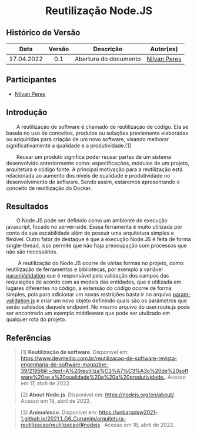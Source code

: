 # <center> Reutilização Node.JS

## Histórico de Versão<br>

|Data | Versão | Descrição | Autor(es)|
| :-:|:-:|:-:|:-: |
| 17.04.2022 | 0.1 | Abertura do documento |[Nilvan Peres](https://github.com/NilvanPeres)|


## Participantes

* [Nilvan Peres](https://github.com/NilvanPeres)

## Introdução

&emsp;&emsp;A reutilização de software é chamado de reutilização de código. Ela se baseia no uso de conceitos, produtos ou soluções previamente elaboradas ou adquiridas para criação de um novo software, visando melhorar significativamente a qualidade e a produtividade.[1]

&emsp;&emsp;Reusar um produto significa poder reusar partes de um sistema desenvolvido anteriormente como: especificações, módulos de um projeto, arquitetura e código fonte. A principal motivação para a reutilização está relacionada ao aumento dos níveis de qualidade e produtividade no desenvolvimento de software. Sendo assim, estaremos apresentando o conceito de reutilização do Docker.


## Resultados

&emsp;&emsp;O Node.JS pode ser definido como um ambiente de execução javascript, focado no server-side. Esssa ferramenta é muito utilizada por conta de sua escabilidade além de possuir uma arquitetura simples e flexível. Outro fator de destaque é que a execução Node.JS é feita de forma single-thread, isso permite que não haja preocupação com processos que não são necessários.

&emsp;&emsp; A reutilização do Node.JS ocorre de várias formas no projeto, como: reutilização de ferramentas e bibliotecas, por exemplo a variável [paramValidation](https://github.com/UnBArqDsw2021-2/2021.2_G2_Ki-Limpinho_Backend/blob/develop/server/user/user.route.js) que é responsável pela validação dos campos das requisições de acordo com as models das entidades, que é utilizada em lugares diferentes no código, a extensão do código ocorre de forma simples, pois para adicionar um novas restrições basta ir no arquivo [param-validation.js](https://github.com/UnBArqDsw2021-2/2021.2_G2_Ki-Limpinho_Backend/blob/develop/config/param-validation.js) e criar um novo objeto definindo quais são os parâmetros que serão validados daquele endpoint. No mesmo arquivo do user.route.js pode ser encontrado um exemplo middleware que pode ser utulizado em qualquer rota do projeto.



## Referências

> [1] **Reutilização de software**. Disponível em: <https://www.devmedia.com.br/reutilizacao-de-software-revista-engenharia-de-software-magazine-39/21956#:~:text=A%20reutiliza%C3%A7%C3%A3o%20de%20software%20se,a%20qualidade%20e%20a%20produtividade.>. Acesso em 17, abril de 2022.

> [2] **About Node.js**. Disponível em: <https://nodejs.org/en/about/>. Acesso em 18, abril de 2022.

> [3] **Animalesco**. Disponível em: <https://unbarqdsw2021-1.github.io/2021.1_G6_Curumim/arquitetura-reutilizacao/reutilizacao/#nodejs> . Acesso em 18, abril de 2022.
